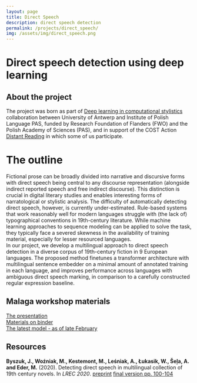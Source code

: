 ```yaml
---
layout: page
title: Direct Speech
description: direct speech detection
permalink: /projects/direct_speech/
img: /assets/img/direct_speech.png
---
```


# Direct speech detection using deep learning
## About the project
The project was born as part of [Deep learning in computational stylistics](https://computationalstylistics.github.io/projects/deep_learning/) collaboration between University of Antwerp and Institute of Polish Language PAS, funded by Research Foundation of Flanders (FWO) and the Polish Academy of Sciences (PAS), and in support of the COST Action [Distant Reading](https://www.distant-reading.net/) in which some of us participate.  

# The outline
Fictional prose can be broadly divided into narrative and discursive forms with direct speech being central to any discourse representation (alongside indirect reported speech and free indirect discourse). This distinction is crucial in digital literary studies and enables interesting forms of narratological or stylistic analysis. The difficulty of automatically detecting direct speech, however, is currently under-estimated. Rule-based systems that work reasonably well for modern languages struggle with (the lack of) typographical conventions in 19th-century literature. While machine learning approaches to sequence modeling can be applied to solve the task, they typically face a severed skewness in the availability of training material, especially for lesser resourced languages.  
In our project, we develop a multilingual approach to direct speech detection in a diverse corpus of 19th-century fiction in 9 European languages. The proposed method finetunes a transformer architecture with multilingual sentence embedder on a minimal amount of annotated training in each language, and improves performance across languages with ambiguous direct speech marking, in comparison to a carefully constructed regular expression baseline.

## Malaga workshop materials
[The presentation](https://docs.google.com/presentation/d/1jlENADuXeM9s5whAtJuC5LhC4kr4BqGIhZf-dz0eSxE/edit#slide=id.g6f1691de29_0_0)  
[Materials on binder](https://mybinder.org/v2/git/https%3A%2F%2Fgitlab.ijp.pan.pl%3A11431%2Fpublic-focs%2Fmalaga/2154c990d43b12d4e5d749cc7a4351c73ce44254)  
[The latest model - as of late February](https://gitlab.ijp.pan.pl:11431/public-focs/detecting-direct-speech)  

## Resources

**Byszuk, J., Woźniak, M., Kestemont, M., Leśniak, A., Łukasik, W., Šeļa, A. and Eder, M.** (2020). Detecting direct speech in multilingual collection of 19th century novels. In _LREC 2020_. [preprint](https://github.com/computationalstylistics/preprints/blob/master/byszuk-et-al_LT4HALA_final.pdf) [final version pp. 100-104](https://lrec2020.lrec-conf.org/media/proceedings/Workshops/Books/LT4HALAbook.pdf)


